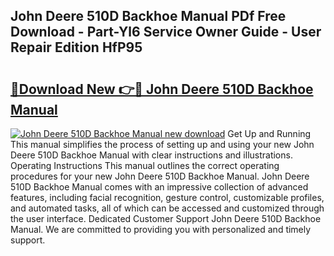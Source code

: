 ## John Deere 510D Backhoe Manual PDf Free Download - Part-Yl6 Service Owner Guide - User Repair Edition HfP95

# <h2><a href="http://bc94849.oget.top/?id=John+Deere+510D+Backhoe+Manual">🔗Download New 👉🔴 John Deere 510D Backhoe Manual</a></h2>

[![John Deere 510D Backhoe Manual new download](https://i.imgur.com/5g1atiW.png)](http://bc94849.oget.top/?id=John+Deere+510D+Backhoe+Manual)
Get Up and Running This manual simplifies the process of setting up and using your new John Deere 510D Backhoe Manual with clear instructions and illustrations. Operating Instructions This manual outlines the correct operating procedures for your new John Deere 510D Backhoe Manual. John Deere 510D Backhoe Manual comes with an impressive collection of advanced features, including facial recognition, gesture control, customizable profiles, and automated tasks, all of which can be accessed and customized through the user interface. Dedicated Customer Support John Deere 510D Backhoe Manual. We are committed to providing you with personalized and timely support.
